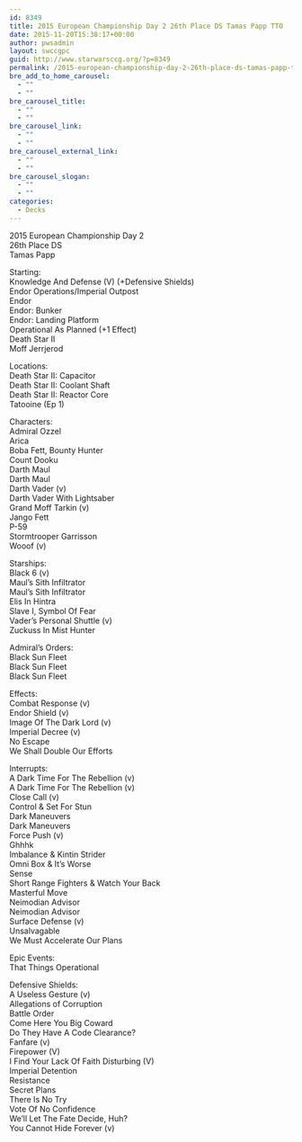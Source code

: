 ```yaml
---
id: 8349
title: 2015 European Championship Day 2 26th Place DS Tamas Papp TTO
date: 2015-11-20T15:38:17+00:00
author: pwsadmin
layout: swccgpc
guid: http://www.starwarsccg.org/?p=8349
permalink: /2015-european-championship-day-2-26th-place-ds-tamas-papp-tto/
bre_add_to_home_carousel:
  - ""
  - ""
bre_carousel_title:
  - ""
  - ""
bre_carousel_link:
  - ""
  - ""
bre_carousel_external_link:
  - ""
  - ""
bre_carousel_slogan:
  - ""
  - ""
categories:
  - Decks
---
```

2015 European Championship Day 2  
26th Place DS  
Tamas Papp

Starting:  
Knowledge And Defense (V) (+Defensive Shields)  
Endor Operations/Imperial Outpost  
Endor  
Endor: Bunker  
Endor: Landing Platform  
Operational As Planned (+1 Effect)  
Death Star II  
Moff Jerrjerod

Locations:  
Death Star II: Capacitor  
Death Star II: Coolant Shaft  
Death Star II: Reactor Core  
Tatooine (Ep 1)

Characters:  
Admiral Ozzel  
Arica  
Boba Fett, Bounty Hunter  
Count Dooku  
Darth Maul  
Darth Maul  
Darth Vader (v)  
Darth Vader With Lightsaber  
Grand Moff Tarkin (v)  
Jango Fett  
P-59  
Stormtrooper Garrisson  
Wooof (v)

Starships:  
Black 6 (v)  
Maul&#8217;s Sith Infiltrator  
Maul&#8217;s Sith Infiltrator  
Elis In Hintra  
Slave I, Symbol Of Fear  
Vader&#8217;s Personal Shuttle (v)  
Zuckuss In Mist Hunter

Admiral&#8217;s Orders:  
Black Sun Fleet  
Black Sun Fleet  
Black Sun Fleet

Effects:  
Combat Response (v)  
Endor Shield (v)  
Image Of The Dark Lord (v)  
Imperial Decree (v)  
No Escape  
We Shall Double Our Efforts

Interrupts:  
A Dark Time For The Rebellion (v)  
A Dark Time For The Rebellion (v)  
Close Call (v)  
Control & Set For Stun  
Dark Maneuvers  
Dark Maneuvers  
Force Push (v)  
Ghhhk  
Imbalance & Kintin Strider  
Omni Box & It&#8217;s Worse  
Sense  
Short Range Fighters & Watch Your Back  
Masterful Move  
Neimodian Advisor  
Neimodian Advisor  
Surface Defense (v)  
Unsalvagable  
We Must Accelerate Our Plans

Epic Events:  
That Things Operational

Defensive Shields:  
A Useless Gesture (v)  
Allegations of Corruption  
Battle Order  
Come Here You Big Coward  
Do They Have A Code Clearance?  
Fanfare (v)  
Firepower (V)  
I Find Your Lack Of Faith Disturbing (V)  
Imperial Detention  
Resistance  
Secret Plans  
There Is No Try  
Vote Of No Confidence  
We&#8217;ll Let The Fate Decide, Huh?  
You Cannot Hide Forever (v)